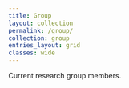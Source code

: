 ```yaml
---
title: Group
layout: collection
permalink: /group/
collection: group
entries_layout: grid
classes: wide
---
```


Current research group members.

